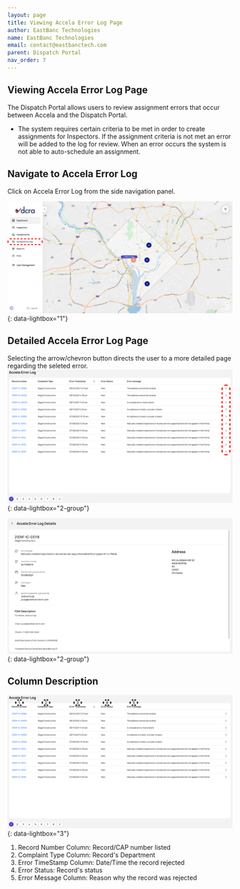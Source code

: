 ```yaml
---
layout: page
title: Viewing Accela Error Log Page
author: EastBanc Technologies
name: EastBanc Technologies
email: contact@eastbanctech.com
parent: Dispatch Portal
nav_order: 7
---
```


<section id="viewing-accela-error-log-page" markdown="1">

# Viewing Accela Error Log Page

The Dispatch Portal allows users to review assignment errors that occur between Accela and the Dispatch Portal.  

* The system requires certain criteria to be met in order to create assignments for Inspectors.  If the assignment criteria is not met an error will be added to the log for review. When an error occurs the system is not able to auto-schedule an assignment. 

<section id="navigate-to-accela-error-log" markdown="1">

## Navigate to Accela Error Log
Click on Accela Error Log from the side navigation panel.

![AC1 -screenshot](../images/dispatch-portal/dp-accela-error-log/nav-to-accela-error-log.png){: data-lightbox="1"}

</section>
<section id="detailed-accela-error-log-page" markdown="1">

## Detailed Accela Error Log Page

Selecting the arrow/chevron button directs the user to a more detailed page regarding the seleted error. 
![acc3 -screenshot](../images/dispatch-portal/dp-accela-error-log/detailed-error-log.png){: data-lightbox="2-group"}

![acc4 -screenshot](../images/dispatch-portal/dp-accela-error-log/detailed-error-log1.png){: data-lightbox="2-group"}

</section>
<section id="column-description" markdown="1">

## Column Description

![acc10 -screenshot](../images/dispatch-portal/dp-accela-error-log/column-description.png){: data-lightbox="3"}

1. Record Number Column: Record/CAP number listed
2. Complaint Type Column: Record's Department
3. Error TimeStamp Column: Date/Time the record rejected
4. Error Status: Record's status
5. Error Message Column: Reason why the record was rejected

</section>
</section>
